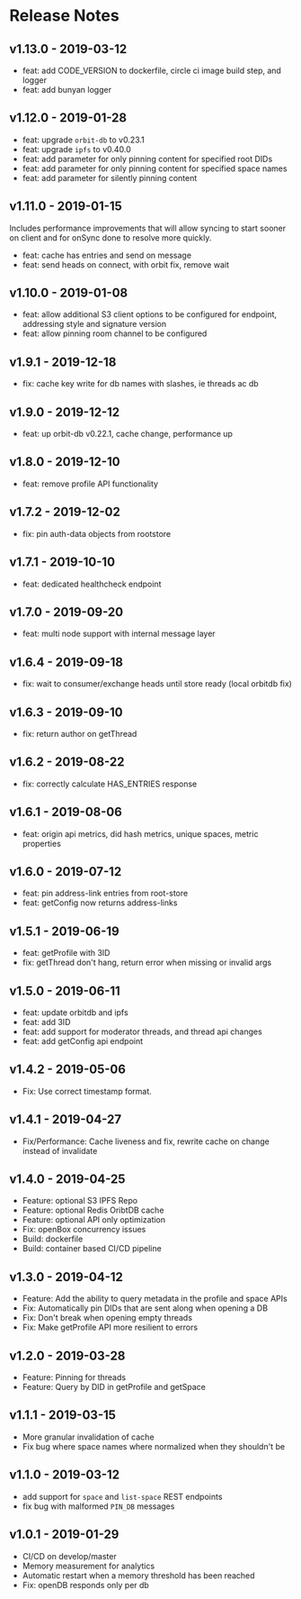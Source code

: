# Release Notes

## v1.13.0 - 2019-03-12
* feat: add CODE_VERSION to dockerfile, circle ci image build step, and logger
* feat: add bunyan logger

## v1.12.0 - 2019-01-28
* feat: upgrade `orbit-db` to v0.23.1
* feat: upgrade `ipfs` to v0.40.0
* feat: add parameter for only pinning content for specified root DIDs
* feat: add parameter for only pinning content for specified space names
* feat: add parameter for silently pinning content

## v1.11.0 - 2019-01-15
Includes performance improvements that will allow syncing to start sooner on client
and for onSync done to resolve more quickly.

* feat: cache has entries and send on message
* feat: send heads on connect, with orbit fix, remove wait

## v1.10.0 - 2019-01-08
* feat: allow additional S3 client options to be configured for endpoint, addressing style and signature version
* feat: allow pinning room channel to be configured

## v1.9.1 - 2019-12-18
* fix: cache key write for db names with slashes, ie threads ac db

## v1.9.0 - 2019-12-12
* feat: up orbit-db v0.22.1, cache change, performance up

## v1.8.0 - 2019-12-10
* feat: remove profile API functionality

## v1.7.2 - 2019-12-02
* fix: pin auth-data objects from rootstore

## v1.7.1 - 2019-10-10
* feat: dedicated healthcheck endpoint

## v1.7.0 - 2019-09-20
* feat: multi node support with internal message layer

## v1.6.4 - 2019-09-18
* fix: wait to consumer/exchange heads until store ready (local orbitdb fix)

## v1.6.3 - 2019-09-10
* fix: return author on getThread

## v1.6.2 - 2019-08-22
* fix: correctly calculate HAS_ENTRIES response

## v1.6.1 - 2019-08-06
* feat: origin api metrics, did hash metrics, unique spaces, metric properties

## v1.6.0 - 2019-07-12
* feat: pin address-link entries from root-store
* feat: getConfig now returns address-links

## v1.5.1 - 2019-06-19
* feat: getProfile with 3ID
* fix: getThread don't hang, return error when missing or invalid args

## v1.5.0 - 2019-06-11
* feat: update orbitdb and ipfs
* feat: add 3ID
* feat: add support for moderator threads, and thread api changes
* feat: add getConfig api endpoint

## v1.4.2 - 2019-05-06
* Fix: Use correct timestamp format.

## v1.4.1 - 2019-04-27
* Fix/Performance: Cache liveness and fix, rewrite cache on change instead of invalidate

## v1.4.0 - 2019-04-25
* Feature: optional S3 IPFS Repo
* Feature: optional Redis OribtDB cache
* Feature: optional API only optimization
* Fix: openBox concurrency issues
* Build: dockerfile
* Build: container based CI/CD pipeline

## v1.3.0 - 2019-04-12
* Feature: Add the ability to query metadata in the profile and space APIs
* Fix: Automatically pin DIDs that are sent along when opening a DB
* Fix: Don't break when opening empty threads
* Fix: Make getProfile API more resilient to errors

## v1.2.0 - 2019-03-28
* Feature: Pinning for threads
* Feature: Query by DID in getProfile and getSpace

## v1.1.1 - 2019-03-15
* More granular invalidation of cache
* Fix bug where space names where normalized when they shouldn't be


## v1.1.0 - 2019-03-12
* add support for `space` and `list-space` REST endpoints
* fix bug with malformed `PIN_DB` messages

## v1.0.1 - 2019-01-29
* CI/CD on develop/master
* Memory measurement for analytics
* Automatic restart when a memory threshold has been reached
* Fix: openDB responds only per db
